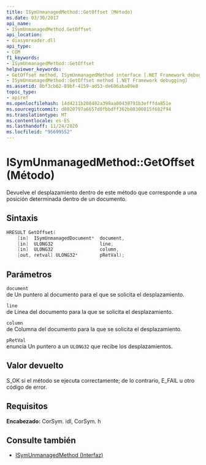 ```yaml
---
title: ISymUnmanagedMethod::GetOffset (Método)
ms.date: 03/30/2017
api_name:
- ISymUnmanagedMethod.GetOffset
api_location:
- diasymreader.dll
api_type:
- COM
f1_keywords:
- ISymUnmanagedMethod::GetOffset
helpviewer_keywords:
- GetOffset method, ISymUnmanagedMethod interface [.NET Framework debugging]
- ISymUnmanagedMethod::GetOffset method [.NET Framework debugging]
ms.assetid: 8bf3cb62-89bf-4159-ad53-de606aba89e8
topic_type:
- apiref
ms.openlocfilehash: 14d4211b208482a399aa00430791b3efffda851e
ms.sourcegitcommit: d8020797a6657d0fbbdff362b80300815f682f94
ms.translationtype: MT
ms.contentlocale: es-ES
ms.lasthandoff: 11/24/2020
ms.locfileid: "95699552"
---
```

# <a name="isymunmanagedmethodgetoffset-method"></a>ISymUnmanagedMethod::GetOffset (Método)

Devuelve el desplazamiento dentro de este método que corresponde a una posición determinada dentro de un documento.  
  
## <a name="syntax"></a>Sintaxis  
  
```cpp  
HRESULT GetOffset(  
    [in]  ISymUnmanagedDocument*  document,  
    [in]  ULONG32                 line,  
    [in]  ULONG32                 column,  
    [out, retval] ULONG32*        pRetVal);  
```  
  
## <a name="parameters"></a>Parámetros  

 `document`  
 de Un puntero al documento para el que se solicita el desplazamiento.  
  
 `line`  
 de Línea del documento para la que se solicita el desplazamiento.  
  
 `column`  
 de Columna del documento para la que se solicita el desplazamiento.  
  
 `pRetVal`  
 enuncia Un puntero a un `ULONG32` que recibe los desplazamientos.  
  
## <a name="return-value"></a>Valor devuelto  

 S_OK si el método se ejecuta correctamente; de lo contrario, E_FAIL u otro código de error.  
  
## <a name="requirements"></a>Requisitos  

 **Encabezado:** CorSym. idl, CorSym. h  
  
## <a name="see-also"></a>Consulte también

- [ISymUnmanagedMethod (Interfaz)](isymunmanagedmethod-interface.md)
